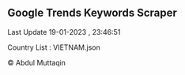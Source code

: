 

## Google Trends Keywords Scraper 
 
Last Update 19-01-2023 , 23:46:51

Country List :
VIETNAM.json



© Abdul Muttaqin 
